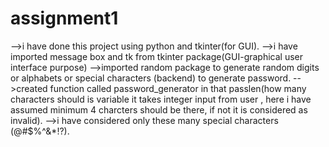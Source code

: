 # assignment1

-->i have done this project using python and tkinter(for GUI).
-->i have imported message box and tk from tkinter package(GUI-graphical user interface purpose) 
-->imported random package to generate random digits or alphabets or special characters (backend) to generate password. 
-->created function called password_generator in that passlen(how many characters should  is variable it takes integer input from user , here i have assumed minimum 4 charcters should be there, if not it is considered as invalid).
-->i have considered only these many special characters (@#$%^&*!?).
